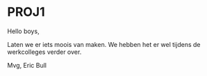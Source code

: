# PROJ1

Hello boys,

Laten we er iets moois van maken.
We hebben het er wel tijdens de werkcolleges verder over.

Mvg,
Eric Bull
